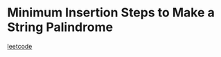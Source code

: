 Minimum Insertion Steps to Make a String Palindrome
===================================================
[leetcode](https://leetcode.com/problems/minimum-insertion-steps-to-make-a-string-palindrome)
